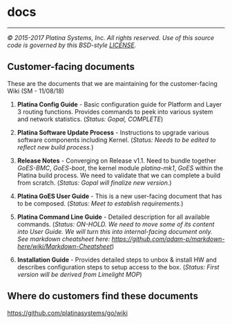 # docs

---

*&copy; 2015-2017 Platina Systems, Inc. All rights reserved.
Use of this source code is governed by this BSD-style [LICENSE].*

[LICENSE]: ../LICENSE

## Customer-facing documents
These are the documents that we are maintaining for the customer-facing Wiki (SM - 11/08/18)
1. **Platina Config Guide** - Basic configuration guide for Platform and Layer 3 routing functions. Provides commands to peek into various system and network statistics. (*Status: Gopal, COMPLETE*)
2. **Platina Software Update Process** - Instructions to upgrade various software components including Kernel. (*Status: Needs to be edited to reflect new build process.*)
3. **Release Notes** - Converging on Release v1.1. Need to bundle together *GoES-BMC*, *GoES-boot*, the kernel module *platina-mk1*, *GoES* within the Platina build process. We need to validate that we can complete a build from scratch. (*Status: Gopal will finalize new version.*)
4. **Platina GoES User Guide** - This is a new user-facing document that has to be composed. (*Status: Meet to establish requirements.*)

5. **Platina Command Line Guide** - Detailed description for all available commands. (*Status: ON-HOLD. We need to move some of its content into User Guide. We will turn this into internal-facing document only. See markdown cheatsheet here: https://github.com/adam-p/markdown-here/wiki/Markdown-Cheatsheet*)
6. **Installation Guide** - Provides detailed steps to unbox & install HW and describes configuration steps to setup access to the box. (*Status: First version will be derived from Limelight MOP*)

## Where do customers find these documents
https://github.com/platinasystems/go/wiki
